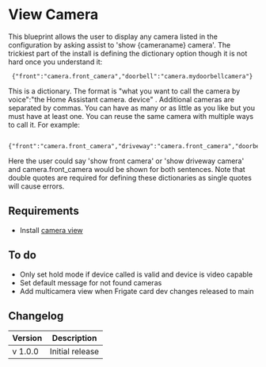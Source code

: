 # View Camera

This blueprint allows the user to display any camera listed in the configuration by asking assist to 'show \{cameraname\} camera'. The trickiest part of the install is defining the dictionary option though it is not hard once you understand it:

```
 {"front":"camera.front_camera","doorbell":"camera.mydoorbellcamera"}
```

This is a dictionary. The format is "what you want to call the camera by voice":"the Home Assistant camera. device" . Additional cameras are separated by commas. You can have as many or as little as you like but you must have at least one. You can reuse the same camera with multiple ways to call it. For example:

```
 {"front":"camera.front_camera","driveway":"camera.front_camera","doorbell":"camera.mydoorbellcamera"}
```

Here the user could say 'show front camera' or 'show driveway camera' and camera.front_camera would be shown for both sentences. Note that double quotes are required for defining these dictionaries as single quotes will cause errors.

## Requirements

- Install [camera view](../views/camera)

## To do

- Only set hold mode if device called is valid and device is video capable
- Set default message for not found cameras
- Add multicamera view when Frigate card dev changes released to main

## Changelog

| Version | Description     |
| ------- | --------------- |
| v 1.0.0 | Initial release |
